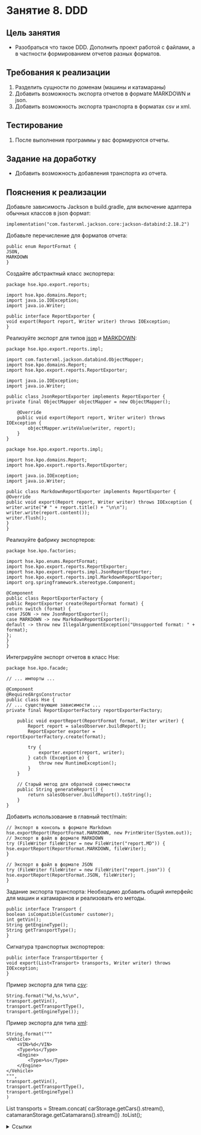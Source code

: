 # Занятие 8. DDD

## Цель занятия
- Разобраться что такое DDD. Дополнить проект работой с файлами, а в частности формированием отчетов разных форматов.
## Требования к реализации
1. Разделить сущности по доменам (машины и катамараны)
2. Добавить возможность экспорта отчетов в формате MARKDOWN и json.
3. Добавить возможность экспорта транспорта в форматах csv и xml.
## Тестирование
1. После выполнения программы у вас формируются отчеты.
## Задание на доработку
- Добавить возможность добавления транспорта из отчета.
## Пояснения к реализации
Добавьте зависимость Jackson в build.gradle, для включение адаптера обычных классов в json формат:
```
implementation("com.fasterxml.jackson.core:jackson-databind:2.18.2")
```

Добавьте перечисление для форматов отчета:

```
public enum ReportFormat {
JSON,
MARKDOWN
}
```

Создайте абстрактный класс экспортера:

```
package hse.kpo.export.reports;

import hse.kpo.domains.Report;
import java.io.IOException;
import java.io.Writer;

public interface ReportExporter {
void export(Report report, Writer writer) throws IOException;
}
```

Реализуйте экспорт для типов [json](/report.json) и [MARKDOWN](/report.MD):
```
package hse.kpo.export.reports.impl;

import com.fasterxml.jackson.databind.ObjectMapper;
import hse.kpo.domains.Report;
import hse.kpo.export.reports.ReportExporter;

import java.io.IOException;
import java.io.Writer;

public class JsonReportExporter implements ReportExporter {
private final ObjectMapper objectMapper = new ObjectMapper();

    @Override
    public void export(Report report, Writer writer) throws IOException {
        objectMapper.writeValue(writer, report);
    }
}
```

```
package hse.kpo.export.reports.impl;

import hse.kpo.domains.Report;
import hse.kpo.export.reports.ReportExporter;

import java.io.IOException;
import java.io.Writer;

public class MarkdownReportExporter implements ReportExporter {
@Override
public void export(Report report, Writer writer) throws IOException {
writer.write("# " + report.title() + "\n\n");
writer.write(report.content());
writer.flush();
}
}
```

Реализуйте фабрику экспортеров:

```
package hse.kpo.factories;

import hse.kpo.enums.ReportFormat;
import hse.kpo.export.reports.ReportExporter;
import hse.kpo.export.reports.impl.JsonReportExporter;
import hse.kpo.export.reports.impl.MarkdownReportExporter;
import org.springframework.stereotype.Component;

@Component
public class ReportExporterFactory {
public ReportExporter create(ReportFormat format) {
return switch (format) {
case JSON -> new JsonReportExporter();
case MARKDOWN -> new MarkdownReportExporter();
default -> throw new IllegalArgumentException("Unsupported format: " + format);
};
}
}
```

Интегрируйте экспорт отчетов в класс Hse:

```
package hse.kpo.facade;

// ... импорты ...

@Component
@RequiredArgsConstructor
public class Hse {
// ... существующие зависимости ...
private final ReportExporterFactory reportExporterFactory;

    public void exportReport(ReportFormat format, Writer writer) {
        Report report = salesObserver.buildReport();
        ReportExporter exporter = reportExporterFactory.create(format);

        try {
            exporter.export(report, writer);
        } catch (Exception e) {
            throw new RuntimeException();
        }
    }

    // Старый метод для обратной совместимости
    public String generateReport() {
        return salesObserver.buildReport().toString();
    }
}
```

Добавить использование в главный тест/main:

```
// Экспорт в консоль в формате Markdown
hse.exportReport(ReportFormat.MARKDOWN, new PrintWriter(System.out));
// Экспорт в файл в формате MARKDOWN
try (FileWriter fileWriter = new FileWriter("report.MD")) {
hse.exportReport(ReportFormat.MARKDOWN, fileWriter);
}

// Экспорт в файл в формате JSON
try (FileWriter fileWriter = new FileWriter("report.json")) {
hse.exportReport(ReportFormat.JSON, fileWriter);
}
```

Задание экспорта транспорта:
Необходимо добавить общий интерфейс для машин и катамаранов и реализовать его методы.
```
public interface Transport {
boolean isCompatible(Customer customer);
int getVin(); 
String getEngineType();
String getTransportType();
}
```

Сигнатура транспортых экспортеров:
```
public interface TransportExporter {
void export(List<Transport> transports, Writer writer) throws IOException;
}
```

Пример экспорта для типа [csv](/transports.csv):

```
String.format("%d,%s,%s\n",
transport.getVin(),
transport.getTransportType(),
transport.getEngineType());
```

Пример экспорта для типа [xml](/transports.xml):
```
String.format("""
<Vehicle>
    <VIN>%d</VIN>
    <Type>%s</Type>
    <Engine>
        <Type>%s</Type>
    </Engine>
</Vehicle>
""",
transport.getVin(),
transport.getTransportType(),
transport.getEngineType()
)
```

List<Transport> transports = Stream.concat(
carStorage.getCars().stream(),
catamaranStorage.getCatamarans().stream())
.toList();

<details> 
<summary>Ссылки</summary>
1. 
</details>